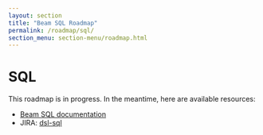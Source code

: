 ```yaml
---
layout: section
title: "Beam SQL Roadmap"
permalink: /roadmap/sql/
section_menu: section-menu/roadmap.html
---
```

<!--
Licensed under the Apache License, Version 2.0 (the "License");
you may not use this file except in compliance with the License.
You may obtain a copy of the License at

http://www.apache.org/licenses/LICENSE-2.0

Unless required by applicable law or agreed to in writing, software
distributed under the License is distributed on an "AS IS" BASIS,
WITHOUT WARRANTIES OR CONDITIONS OF ANY KIND, either express or implied.
See the License for the specific language governing permissions and
limitations under the License.
-->

# SQL

This roadmap is in progress. In the meantime, here are available resources:

 - [Beam SQL documentation]({{site.base_url}}/documentation/dsls/sql/overview)
 - JIRA: [dsl-sql](https://issues.apache.org/jira/issues/?jql=project%20%3D%20BEAM%20AND%20component%20%3D%20dsl-sql)
